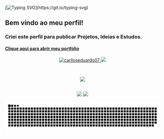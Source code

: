 [![Typing SVG](https://readme-typing-svg.demolab.com/?color=1E90FF&size=35&center=true&vCenter=true&width=1000&duration=4000&pause=2000&lines=Olá+Sou+Carlos+Eduardo+Desenvolvedor+Front-End;)](https://git.io/typing-svg)
## Bem vindo ao meu perfil!
### Criei este perfil para publicar Projetos, Ideias e Estudos.
#### <a href="https://carlos--eduardo.vercel.app" target="_blank">Clique aqui para abrir meu portfólio</a>
<!-- #### [Clique aqui para abrir meu portfólio](https://portfolio-carlos-eduardo.vercel.app/#/home) -->

<div align="center">
  <a href="https://github.com/carlloseduardo07">
  <img height="180em" height="190em" src="https://github-readme-stats.vercel.app/api?username=carlloseduardo07&show_icons=true&include_all_commits=true&count_private=true&hide_border=true&title_color=blue-green&icon_color=1E90FF&text_color=c9d1d9&bg_color=0d1117" alt="carlloseduardo07" style="max-width: 100%;"/>
  <img height="180em" height="190em" src="https://github-readme-stats.vercel.app/api/top-langs/?username=carlloseduardo07&layout=compact&hide_border=true&langs_count=8&title_color=blue-green&text_color=1E90FF&bg_color=0d1117" style="max-width: 100%;"/>
</div>
    
 ##
 
<div align="center" style="display: inline_block"><br>
   <div align="center">
    <a href="https://skillicons.dev">
        <img src="https://skillicons.dev/icons?i=html,css,tailwind,javascript,ts,angular,php,mysql,nodejs,git"/>
    </a>
 </div>
  
##

<div align="center"> 
<!--   <a href="https://www.instagram.com/" target="_blank"><img src="https://img.shields.io/badge/-Instagram-%23E4405F?style=for-the-badge&logo=instagram&logoColor=white" target="_blank"></a> -->
  <a href="mailto:alb.eduardo7@gmail.com"><img src="https://img.shields.io/badge/Gmail-D14836?style=for-the-badge&logo=gmail&logoColor=white" target="_blank"></a>
  <a href="https://www.linkedin.com/in/carlos-eduardo-albuquerque-7906ba24b" target="_blank"><img src="https://img.shields.io/badge/-LinkedIn-%230077B5?style=for-the-badge&logo=linkedin&logoColor=white" target="_blank"></a> 
 
  ![snake gif](https://github.com/carlloseduardo07/carlloseduardo07/blob/output/github-contribution-grid-snake-dark.svg)
</div>
